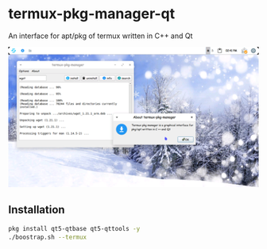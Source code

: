 # termux-pkg-manager-qt
An interface for apt/pkg of termux written in C++ and Qt

![image](Screenshot_20211002-144114.png)

## Installation 

```bash
pkg install qt5-qtbase qt5-qttools -y
./boostrap.sh --termux
```
